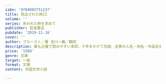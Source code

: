 ```yaml
---
isbn: '9784003751237'
title: 見出された時II
volume: ''
series: 失われた時を求めて
publisher: 岩波書店
pubdate: '2019-11-16'
cover: ''
author: プルースト／著 吉川一義／翻訳
description: 最も正確で読みやすい本訳，十年をかけて完結．全巻の人名・地名・作品名を網羅した索引を付す．(全14冊完結)
price: '1500'
genre: 文庫
target: 一般
format: 文庫
content: 外国文学小説

---
```


